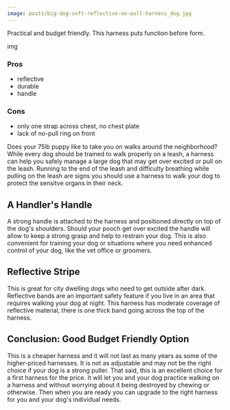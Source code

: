 ```yaml
---
image: posts/big-dog-soft-reflective-no-pull-harness_dog.jpg
---
```

Practical and budget friendly. This harness puts function before form.

img

### Pros

* reflective
* durable
* handle

### Cons

* only one strap across chest, no chest plate
* lack of no-pull ring on front

Does your 75lb puppy like to take you on walks around the neighborhood?  While every dog should be trained to walk properly on a leash, a harness can help you safely manage a large dog that may get over excited or pull on the leash. Running to the end of the leash and difficulty breathing while pulling on the leash are signs you should use a harness to walk your dog to protect the sensitve organs in their neck.


## A Handler's Handle

A strong handle is attached to the harness and positioned directly on top of the dog's shoulders.  Should your pooch get over excited the handle will allow to keep a strong grasp and help to restrain your dog.  This is also convenient for training your dog or situations where you need enhanced control of your dog, like the vet office or groomers.


## Reflective Stripe

This is great for city dwelling dogs who need to get outside after dark.  Reflective bands are an important safety feature if you live in an area that requires walking your dog at night.  This harness has moderate coverage of reflective material, there is one thick band going across the top of the harness.


## Conclusion: Good Budget Friendly Option

This is a cheaper harness and it will not last as many years as some of the higher-priced harnesses. It is not as adjustable and may not be the right choice if your dog is a strong puller.  That said, this is an excellent choice for a first harness for the price.  It will let you and your dog practice walking on a harness and without worrying about it being destroyed by chewing or otherwise.  Then when you are ready you can upgrade to the right harness for you and your dog's individual needs.
